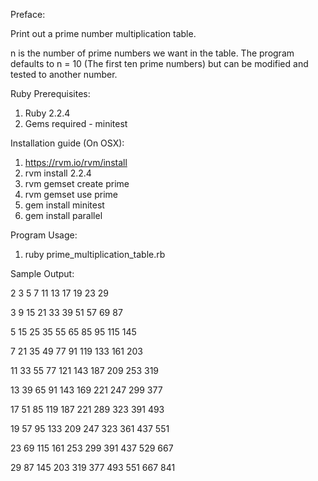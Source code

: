 Preface:

Print out a prime number multiplication table.

n is the number of prime numbers we want in the table.
The program defaults to n = 10 (The first ten prime numbers) but can be modified and tested to another number.

Ruby Prerequisites:

1. Ruby 2.2.4
2. Gems required - minitest

Installation guide (On OSX):

1. https://rvm.io/rvm/install
2. rvm install 2.2.4
3. rvm gemset create prime
4. rvm gemset use prime
5. gem install minitest
6. gem install parallel

Program Usage:

1. ruby prime_multiplication_table.rb


Sample Output:

   2    3    5    7   11   13   17   19   23   29

   3    9   15   21   33   39   51   57   69   87

   5   15   25   35   55   65   85   95  115  145

   7   21   35   49   77   91  119  133  161  203

  11   33   55   77  121  143  187  209  253  319

  13   39   65   91  143  169  221  247  299  377

  17   51   85  119  187  221  289  323  391  493

  19   57   95  133  209  247  323  361  437  551

  23   69  115  161  253  299  391  437  529  667

  29   87  145  203  319  377  493  551  667  841